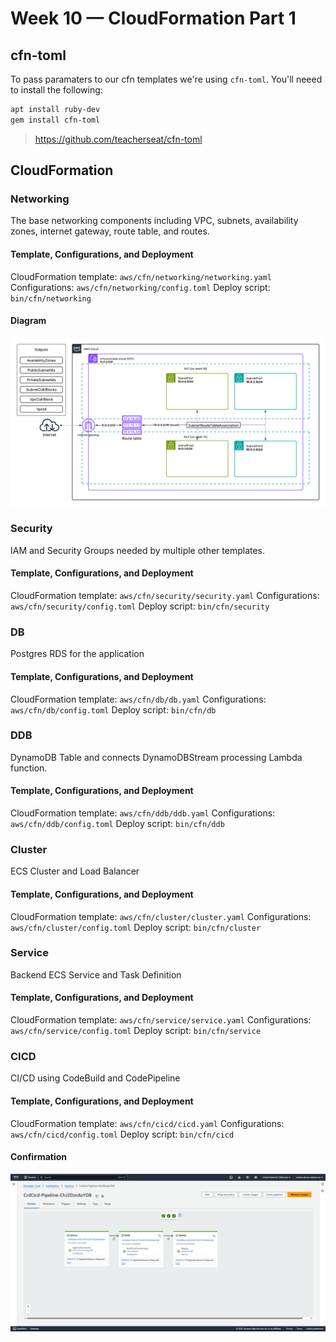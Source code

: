 # Week 10 — CloudFormation Part 1
## cfn-toml
To pass paramaters to our cfn templates we're using `cfn-toml`.
You'll neeed to install the following:
```sh
apt install ruby-dev
gem install cfn-toml
```
> https://github.com/teacherseat/cfn-toml
## CloudFormation
### Networking
The base networking components including VPC, subnets, availability zones, internet gateway, route table, and routes.
#### Template, Configurations, and Deployment
CloudFormation template: `aws/cfn/networking/networking.yaml`
Configurations: `aws/cfn/networking/config.toml`
Deploy script: `bin/cfn/networking`
#### Diagram
![CFN Networking Diagram](assets/CFN_Networking_Diagram.png)
### Security
IAM and Security Groups needed by multiple other templates.
#### Template, Configurations, and Deployment
CloudFormation template: `aws/cfn/security/security.yaml`
Configurations: `aws/cfn/security/config.toml`
Deploy script: `bin/cfn/security`
### DB
Postgres RDS for the application
#### Template, Configurations, and Deployment
CloudFormation template: `aws/cfn/db/db.yaml`
Configurations: `aws/cfn/db/config.toml`
Deploy script: `bin/cfn/db`
### DDB
DynamoDB Table and connects DynamoDBStream processing Lambda function.
#### Template, Configurations, and Deployment
CloudFormation template: `aws/cfn/ddb/ddb.yaml`
Configurations: `aws/cfn/ddb/config.toml`
Deploy script: `bin/cfn/ddb`
### Cluster
ECS Cluster and Load Balancer
#### Template, Configurations, and Deployment
CloudFormation template: `aws/cfn/cluster/cluster.yaml`
Configurations: `aws/cfn/cluster/config.toml`
Deploy script: `bin/cfn/cluster`
### Service
Backend ECS Service and Task Definition
#### Template, Configurations, and Deployment
CloudFormation template: `aws/cfn/service/service.yaml`
Configurations: `aws/cfn/service/config.toml`
Deploy script: `bin/cfn/service`
### CICD
CI/CD using CodeBuild and CodePipeline
#### Template, Configurations, and Deployment
CloudFormation template: `aws/cfn/cicd/cicd.yaml`
Configurations: `aws/cfn/cicd/config.toml`
Deploy script: `bin/cfn/cicd`
#### Confirmation
![CFN Networking Diagram](assets/CFN_CICD.png)

